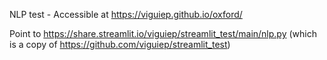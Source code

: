 NLP test - 
Accessible at https://viguiep.github.io/oxford/

Point to https://share.streamlit.io/viguiep/streamlit_test/main/nlp.py (which is a copy of https://github.com/viguiep/streamlit_test)
